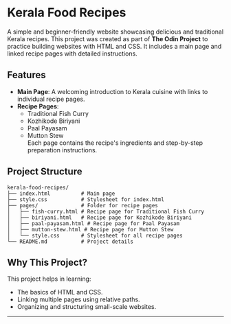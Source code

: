 # Kerala Food Recipes

A simple and beginner-friendly website showcasing delicious and traditional Kerala recipes. This project was created as part of **The Odin Project** to practice building websites with HTML and CSS. It includes a main page and linked recipe pages with detailed instructions.

## Features

- **Main Page**: A welcoming introduction to Kerala cuisine with links to individual recipe pages. 
- **Recipe Pages**:
  - Traditional Fish Curry
  - Kozhikode Biriyani
  - Paal Payasam
  - Mutton Stew  
Each page contains the recipe's ingredients and step-by-step preparation instructions.

## Project Structure

```
kerala-food-recipes/
├── index.html          # Main page
├── style.css           # Stylesheet for index.html
├── pages/              # Folder for recipe pages
│   ├── fish-curry.html # Recipe page for Traditional Fish Curry
│   ├── biriyani.html   # Recipe page for Kozhikode Biriyani
│   ├── paal-payasam.html # Recipe page for Paal Payasam
│   ├── mutton-stew.html # Recipe page for Mutton Stew
│   └── style.css       # Stylesheet for all recipe pages
└── README.md           # Project details
```

## Why This Project?

This project helps in learning:
- The basics of HTML and CSS.
- Linking multiple pages using relative paths.
- Organizing and structuring small-scale websites.

---
